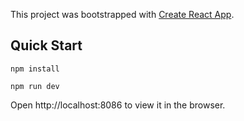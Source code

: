 This project was bootstrapped with [Create React App](https://github.com/facebook/create-react-app).

## Quick Start
```
npm install
```

```
npm run dev
```

Open http://localhost:8086 to view it in the browser.
